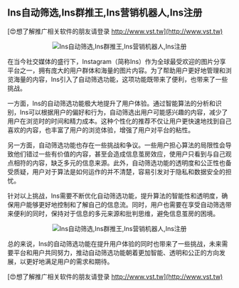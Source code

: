 ## **Ins自动筛选,Ins群推王,Ins营销机器人,Ins注册**

[😍想了解推广相关软件的朋友请登录 http://www.vst.tw](http://www.vst.tw)

 <center><img src="https://vst.tw/MP4/tuiguang/png/6.png" alt="Ins自动筛选,Ins群推王,Ins营销机器人,Ins注册"></center>

在当今社交媒体的盛行下，Instagram（简称Ins）作为全球最受欢迎的图片分享平台之一，拥有庞大的用户群体和海量的图片内容。为了帮助用户更好地管理和浏览海量的内容，Ins引入了自动筛选功能，这项功能既带来了便利，也带来了一些挑战。

一方面，Ins的自动筛选功能极大地提升了用户体验。通过智能算法的分析和识别，Ins可以根据用户的偏好和行为，自动筛选出用户可能感兴趣的内容，减少了用户在浏览时的时间和精力成本。这种个性化的推荐不仅让用户更快速地找到自己喜欢的内容，也丰富了用户的浏览体验，增强了用户对平台的粘性。

另一方面，自动筛选功能也存在一些挑战和争议。一些用户担心算法的局限性会导致他们错过一些有价值的内容，甚至会造成信息茧房效应，使用户只看到与自己观点相符的内容，缺乏多元的信息来源。此外，自动筛选功能的透明度和公正性也备受质疑，用户对于算法是如何运作的并不清楚，容易引发对于隐私和数据安全的担忧。

针对以上挑战，Ins需要不断优化自动筛选功能，提升算法的智能性和透明度，确保用户能够更好地控制和了解自己的信息流。同时，用户也需要在享受自动筛选带来便利的同时，保持对于信息的多元来源和批判思维，避免信息茧房的困境。

 <center><img src="https://vst.tw/MP4/tuiguang/png/4.png" alt="Ins自动筛选,Ins群推王,Ins营销机器人,Ins注册"></center>

总的来说，Ins的自动筛选功能在提升用户体验的同时也带来了一些挑战，未来需要平台和用户共同努力，推动自动筛选功能朝着更加智能、透明和公正的方向发展，以更好地满足用户的需求和期待。

[😍想了解推广相关软件的朋友请登录 http://www.vst.tw](http://www.vst.tw)



